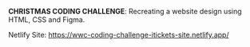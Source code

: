 **CHRISTMAS CODING CHALLENGE**:
Recreating a website design using HTML, CSS and Figma.

Netlify Site: https://wwc-coding-challenge-itickets-site.netlify.app/
